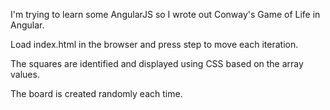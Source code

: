 I'm trying to learn some AngularJS so I wrote out Conway's Game of Life in Angular. 

Load index.html in the browser and press step to move each iteration.

The squares are identified and displayed using CSS based on the array values.

The board is created randomly each time.
